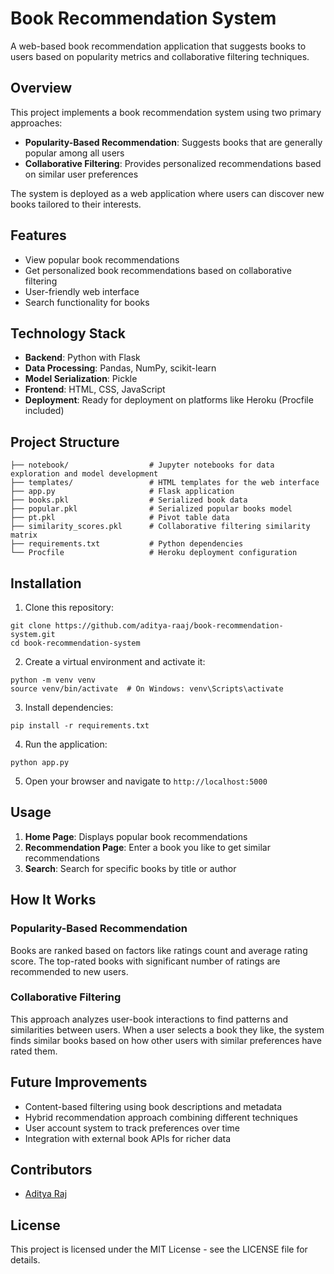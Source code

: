 # Book Recommendation System

A web-based book recommendation application that suggests books to users based on popularity metrics and collaborative filtering techniques.

## Overview

This project implements a book recommendation system using two primary approaches:
- **Popularity-Based Recommendation**: Suggests books that are generally popular among all users
- **Collaborative Filtering**: Provides personalized recommendations based on similar user preferences

The system is deployed as a web application where users can discover new books tailored to their interests.

## Features

- View popular book recommendations
- Get personalized book recommendations based on collaborative filtering
- User-friendly web interface
- Search functionality for books

## Technology Stack

- **Backend**: Python with Flask
- **Data Processing**: Pandas, NumPy, scikit-learn
- **Model Serialization**: Pickle
- **Frontend**: HTML, CSS, JavaScript
- **Deployment**: Ready for deployment on platforms like Heroku (Procfile included)

## Project Structure
```├── data/                      # Dataset files
├── notebook/                  # Jupyter notebooks for data exploration and model development
├── templates/                 # HTML templates for the web interface
├── app.py                     # Flask application
├── books.pkl                  # Serialized book data
├── popular.pkl                # Serialized popular books model
├── pt.pkl                     # Pivot table data
├── similarity_scores.pkl      # Collaborative filtering similarity matrix
├── requirements.txt           # Python dependencies
└── Procfile                   # Heroku deployment configuration
```
## Installation

1. Clone this repository:
```
git clone https://github.com/aditya-raaj/book-recommendation-system.git
cd book-recommendation-system
```
2. Create a virtual environment and activate it:
```
python -m venv venv
source venv/bin/activate  # On Windows: venv\Scripts\activate
```
3. Install dependencies:
```
pip install -r requirements.txt
```
4. Run the application:
```
python app.py
```
5. Open your browser and navigate to `http://localhost:5000`

## Usage

1. **Home Page**: Displays popular book recommendations
2. **Recommendation Page**: Enter a book you like to get similar recommendations
3. **Search**: Search for specific books by title or author

## How It Works

### Popularity-Based Recommendation
Books are ranked based on factors like ratings count and average rating score. The top-rated books with significant number of ratings are recommended to new users.

### Collaborative Filtering
This approach analyzes user-book interactions to find patterns and similarities between users. When a user selects a book they like, the system finds similar books based on how other users with similar preferences have rated them.

## Future Improvements

- Content-based filtering using book descriptions and metadata
- Hybrid recommendation approach combining different techniques
- User account system to track preferences over time
- Integration with external book APIs for richer data

## Contributors

- [Aditya Raj](https://github.com/aditya-raaj)

## License

This project is licensed under the MIT License - see the LICENSE file for details.
